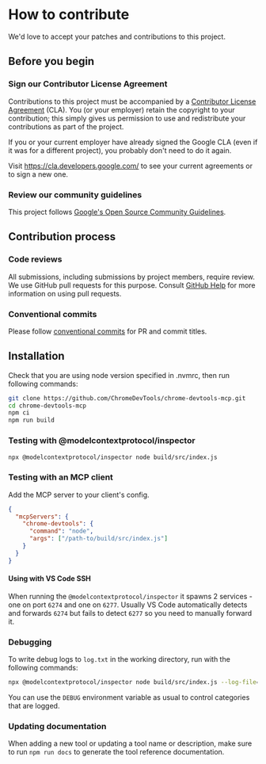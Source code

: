 # How to contribute

We'd love to accept your patches and contributions to this project.

## Before you begin

### Sign our Contributor License Agreement

Contributions to this project must be accompanied by a
[Contributor License Agreement](https://cla.developers.google.com/about) (CLA).
You (or your employer) retain the copyright to your contribution; this simply
gives us permission to use and redistribute your contributions as part of the
project.

If you or your current employer have already signed the Google CLA (even if it
was for a different project), you probably don't need to do it again.

Visit <https://cla.developers.google.com/> to see your current agreements or to
sign a new one.

### Review our community guidelines

This project follows
[Google's Open Source Community Guidelines](https://opensource.google/conduct/).

## Contribution process

### Code reviews

All submissions, including submissions by project members, require review. We
use GitHub pull requests for this purpose. Consult
[GitHub Help](https://help.github.com/articles/about-pull-requests/) for more
information on using pull requests.

### Conventional commits

Please follow [conventional commits](https://www.conventionalcommits.org/en/v1.0.0/)
for PR and commit titles.

## Installation

Check that you are using node version specified in .nvmrc, then run following commands:

```sh
git clone https://github.com/ChromeDevTools/chrome-devtools-mcp.git
cd chrome-devtools-mcp
npm ci
npm run build
```

### Testing with @modelcontextprotocol/inspector

```sh
npx @modelcontextprotocol/inspector node build/src/index.js
```

### Testing with an MCP client

Add the MCP server to your client's config.

```json
{
  "mcpServers": {
    "chrome-devtools": {
      "command": "node",
      "args": ["/path-to/build/src/index.js"]
    }
  }
}
```

#### Using with VS Code SSH

When running the `@modelcontextprotocol/inspector` it spawns 2 services - one on port `6274` and one on `6277`.
Usually VS Code automatically detects and forwards `6274` but fails to detect `6277` so you need to manually forward it.

### Debugging

To write debug logs to `log.txt` in the working directory, run with the following commands:

```sh
npx @modelcontextprotocol/inspector node build/src/index.js --log-file=/your/desired/path/log.txt
```

You can use the `DEBUG` environment variable as usual to control categories that are logged.

### Updating documentation

When adding a new tool or updating a tool name or description, make sure to run `npm run docs` to generate the tool reference documentation.
